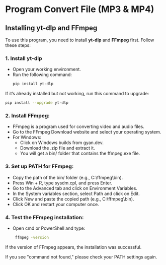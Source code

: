 # Program Convert File (MP3 & MP4)

## **Installing yt-dlp and FFmpeg**

To use this program, you need to install **yt-dlp** and **FFmpeg** first. Follow these steps:

### 1. **Install yt-dlp**
- Open your working environment.
- Run the following command:
  ```bash
  pip install yt-dlp
  ```

If it’s already installed but not working, run this command to upgrade:

  ```bash
  pip install --upgrade yt-dlp
  ```
### 2. **Install FFmpeg:**

 - FFmpeg is a program used for converting video and audio files.
 - Go to the FFmpeg Download website and select your operating system.
 - For Windows:
    - Click on Windows builds from gyan.dev.
    - Download the .zip file and extract it.
    - You will get a bin/ folder that contains the ffmpeg.exe file.

### 3. **Set up PATH for FFmpeg:**

 - Copy the path of the bin/ folder (e.g., C:\ffmpeg\bin).
 - Press Win + R, type sysdm.cpl, and press Enter.
 - Go to the Advanced tab and click on Environment Variables.
 - In the System variables section, select Path and click on Edit.
 - Click New and paste the copied path (e.g., C:\ffmpeg\bin).
 - Click OK and restart your computer once.

### 4. **Test the FFmpeg installation:**

 - Open cmd or PowerShell and type:
   ```bash
    ffmpeg -version
    ```

If the version of FFmpeg appears, the installation was successful.

If you see "command not found," please check your PATH settings again.
